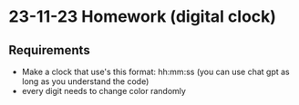 # 23-11-23 Homework (digital clock)
## Requirements
- Make a clock that use's this format: hh:mm:ss (you can use chat gpt as long as you understand the code)
- every digit needs to change color randomly 
